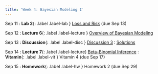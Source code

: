```yaml
---
title: 'Week 4: Bayesian Modeling I'
---
```


Sep 11
: **Lab 2**{: .label .label-lab } [Loss and Risk](https://data102.datahub.berkeley.edu/hub/user-redirect/git-pull?repo=https%3A%2F%2Fgithub.com%2Fds-102%2Ffa23-materials&urlpath=lab%2Ftree%2Ffa23-materials%2Flab%2Flab02%2Flab02.ipynb&branch=main) (due Sep 13)

Sep 12
: **Lecture 6**{: .label .label-lecture } [Overview of Bayesian Modeling](lecture/lec06)

Sep 13
: **Discussion**{: .label .label-disc } [Discussion 3](https://drive.google.com/file/d/1Iqjf5qKma2WF2COpEfja0QNGHz0Owk42/view?usp=sharing)
    : [Solutions](https://drive.google.com/file/d/13NvRfhvMJiZYxydT_z-_uT6Znwll4mqo/view?usp=sharing)

Sep 14
: **Lecture 7**{: .label .label-lecture} [Beta-Binomial Inference](lecture/lec07)
: **Vitamin**{: .label .label-vit } Vitamin 4 (due Sep 17)

Sep 15
: **Homework**{: .label .label-hw } Homework 2 (due Sep 29)
